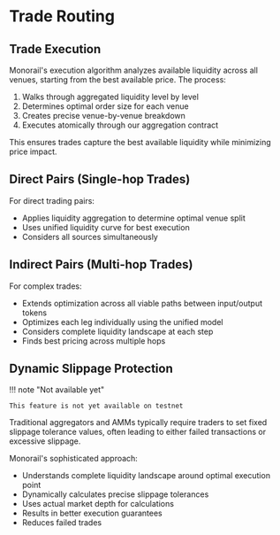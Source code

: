 # Trade Routing

## Trade Execution

Monorail's execution algorithm analyzes available liquidity across all venues, starting from the best available price. The process:

1. Walks through aggregated liquidity level by level
2. Determines optimal order size for each venue
3. Creates precise venue-by-venue breakdown
4. Executes atomically through our aggregation contract

This ensures trades capture the best available liquidity while minimizing price impact.

## Direct Pairs (Single-hop Trades)

For direct trading pairs:

- Applies liquidity aggregation to determine optimal venue split
- Uses unified liquidity curve for best execution
- Considers all sources simultaneously

## Indirect Pairs (Multi-hop Trades)

For complex trades:

- Extends optimization across all viable paths between input/output tokens
- Optimizes each leg individually using the unified model
- Considers complete liquidity landscape at each step
- Finds best pricing across multiple hops

## Dynamic Slippage Protection

!!! note "Not available yet"

    This feature is not yet available on testnet

Traditional aggregators and AMMs typically require traders to set fixed slippage tolerance values, often leading to either failed transactions or excessive slippage.

Monorail's sophisticated approach:

- Understands complete liquidity landscape around optimal execution point
- Dynamically calculates precise slippage tolerances
- Uses actual market depth for calculations
- Results in better execution guarantees
- Reduces failed trades

